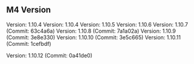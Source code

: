 ## M4 Version

Version: 1.10.4
Version: 1.10.4
Version: 1.10.5
Version: 1.10.6
Version: 1.10.7 (Commit: 63c4a6a)
Version: 1.10.8 (Commit: 7a1a02a)
Version: 1.10.9 (Commit: 3e8e330)
Version: 1.10.10 (Commit: 3e5c665)
Version: 1.10.11 (Commit: 1cefbdf)


Version: 1.10.12 (Commit: 0a41de0)
